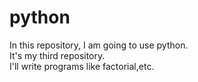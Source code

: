 # python
In this repository, I am going to use python.
<br>
It's my third repository.
<br>
I'll write programs like factorial,etc.
